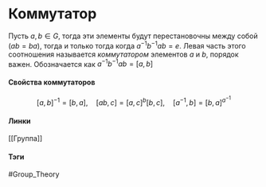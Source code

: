 # Коммутатор
Пусть $a,b\in G$, тогда эти элементы будут перестановочны между собой ($ab=ba$), тогда и только тогда когда $a^{-1}b^{-1}ab=e$. Левая часть этого соотношения называется *коммутатором* элементов $a$ и $b$, порядок важен. 
Обозначается как $a^{-1}b^{-1}ab=[a,b]$

#### Свойства коммутаторов
$$
[a,b]^{-1}=[b,a],\quad [ab,c]=[a,c]^b[b,c],\quad[a^{-1},b]=[b,a]^{a^{-1}}
$$
#### Линки 
[[Группа]]
#### Тэги 
 #Group_Theory 